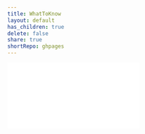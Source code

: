 ```yaml
---  
title: WhatToKnow  
layout: default  
has_children: true  
delete: false  
share: true  
shortRepo: ghpages  
---  
```

  
  
![](./PersonalMusings/JobPrep/learning/JAVA.pdf)